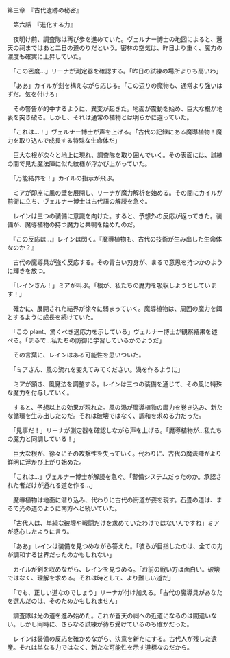 第三章　『古代遺跡の秘密』

　第六話　『進化する力』

　夜明け前、調査隊は再び歩を進めていた。ヴェルナー博士の地図によると、蒼天の祠まではあと二日の道のりだという。密林の空気は、昨日より重く、魔力の濃度も確実に上昇していた。

　「この密度...」リーナが測定器を確認する。「昨日の試練の場所よりも高いわ」

　「ああ」カイルが剣を構えながら応じる。「この辺りの魔物も、通常より強いはずだ。気を付けろ」

　その警告が的中するように、異変が起きた。地面が震動を始め、巨大な根が地表を突き破る。しかし、それは通常の植物とは明らかに違っていた。

　「これは...！」ヴェルナー博士が声を上げる。「古代の記録にある魔導植物！魔力を取り込んで成長する特殊な生命体だ」

　巨大な根が次々と地上に現れ、調査隊を取り囲んでいく。その表面には、試練の間で見た魔法陣に似た紋様が浮かび上がっていた。

　「万能結界を！」カイルの指示が飛ぶ。

　ミアが即座に風の壁を展開し、リーナが魔力解析を始める。その間にカイルが前衛に立ち、ヴェルナー博士は古代語の解読を急ぐ。

　レインは三つの装備に意識を向けた。すると、予想外の反応が返ってきた。装備が、魔導植物の持つ魔力と共鳴を始めたのだ。

　『この反応は...』レインは閃く。『魔導植物も、古代の技術が生み出した生命体なのか？』

　古代の魔導具が強く反応する。その青白い刃身が、まるで意思を持つかのように輝きを放つ。

　「レインさん！」ミアが叫ぶ。「根が、私たちの魔力を吸収しようとしています！」

　確かに、展開された結界が徐々に弱まっていく。魔導植物は、周囲の魔力を餌とするように成長を続けていた。

　「この plant、驚くべき適応力を示している」ヴェルナー博士が観察結果を述べる。「まるで...私たちの防御に学習しているかのようだ」

　その言葉に、レインはある可能性を思いついた。

　「ミアさん、風の流れを変えてみてください。渦を作るように」

　ミアが頷き、風魔法を調整する。レインは三つの装備を通じて、その風に特殊な魔力を付与していく。

　すると、予想以上の効果が現れた。風の渦が魔導植物の魔力を巻き込み、新たな循環を生み出したのだ。それは破壊ではなく、調和を求める力だった。

　「見事だ！」リーナが測定器を確認しながら声を上げる。「魔導植物が...私たちの魔力と同調している！」

　巨大な根が、徐々にその攻撃性を失っていく。代わりに、古代の魔法陣がより鮮明に浮かび上がり始めた。

　「これは...」ヴェルナー博士が解読を急ぐ。「警備システムだったのか。承認された者だけが通れる道を作る...」

　魔導植物は地面に潜り込み、代わりに古代の街道が姿を現す。石畳の道は、まるで光の道のように南方へと続いていた。

　「古代人は、単純な破壊や戦闘だけを求めていたわけではないんですね」ミアが感心したように言う。

　「ああ」レインは装備を見つめながら答えた。「彼らが目指したのは、全ての力が調和する世界だったのかもしれない」

　カイルが剣を収めながら、レインを見つめる。「お前の戦い方は面白い。破壊ではなく、理解を求める。それは時として、より難しい道だ」

　「でも、正しい道なのでしょう」リーナが付け加える。「古代の魔導具があなたを選んだのは、そのためかもしれません」

　調査隊は光の道を進み始めた。これが蒼天の祠への近道になるのは間違いない。しかし同時に、さらなる試練が待ち受けているのも確かだった。

　レインは装備の反応を確かめながら、決意を新たにする。古代人が残した遺産。それは単なる力ではなく、新たな可能性を示す道標なのだから。